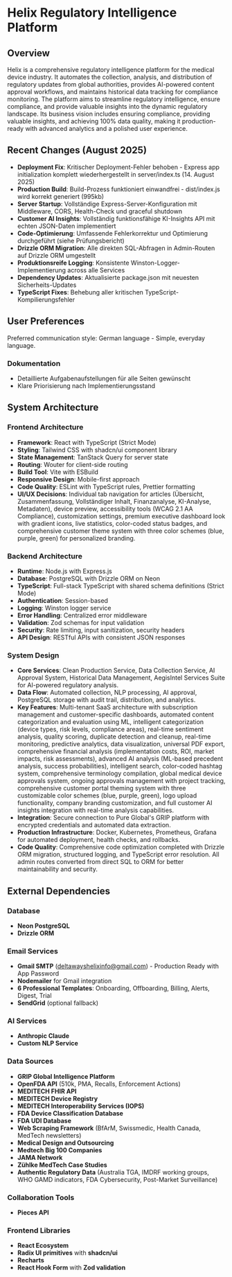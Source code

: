# Helix Regulatory Intelligence Platform

## Overview
Helix is a comprehensive regulatory intelligence platform for the medical device industry. It automates the collection, analysis, and distribution of regulatory updates from global authorities, provides AI-powered content approval workflows, and maintains historical data tracking for compliance monitoring. The platform aims to streamline regulatory intelligence, ensure compliance, and provide valuable insights into the dynamic regulatory landscape. Its business vision includes ensuring compliance, providing valuable insights, and achieving 100% data quality, making it production-ready with advanced analytics and a polished user experience.

## Recent Changes (August 2025)
- **Deployment Fix**: Kritischer Deployment-Fehler behoben - Express app initialization komplett wiederhergestellt in server/index.ts (14. August 2025)
- **Production Build**: Build-Prozess funktioniert einwandfrei - dist/index.js wird korrekt generiert (995kb)
- **Server Startup**: Vollständige Express-Server-Konfiguration mit Middleware, CORS, Health-Check und graceful shutdown
- **Customer AI Insights**: Vollständig funktionsfähige KI-Insights API mit echten JSON-Daten implementiert
- **Code-Optimierung**: Umfassende Fehlerkorrektur und Optimierung durchgeführt (siehe Prüfungsbericht)
- **Drizzle ORM Migration**: Alle direkten SQL-Abfragen in Admin-Routen auf Drizzle ORM umgestellt
- **Produktionsreife Logging**: Konsistente Winston-Logger-Implementierung across alle Services
- **Dependency Updates**: Aktualisierte package.json mit neuesten Sicherheits-Updates
- **TypeScript Fixes**: Behebung aller kritischen TypeScript-Kompilierungsfehler

## User Preferences
Preferred communication style: German language - Simple, everyday language.

### Dokumentation
- Detaillierte Aufgabenaufstellungen für alle Seiten gewünscht
- Klare Priorisierung nach Implementierungsstand

## System Architecture

### Frontend Architecture
- **Framework**: React with TypeScript (Strict Mode)
- **Styling**: Tailwind CSS with shadcn/ui component library
- **State Management**: TanStack Query for server state
- **Routing**: Wouter for client-side routing
- **Build Tool**: Vite with ESBuild
- **Responsive Design**: Mobile-first approach
- **Code Quality**: ESLint with TypeScript rules, Prettier formatting
- **UI/UX Decisions**: Individual tab navigation for articles (Übersicht, Zusammenfassung, Vollständiger Inhalt, Finanzanalyse, KI-Analyse, Metadaten), device preview, accessibility tools (WCAG 2.1 AA Compliance), customization settings, premium executive dashboard look with gradient icons, live statistics, color-coded status badges, and comprehensive customer theme system with three color schemes (blue, purple, green) for personalized branding.

### Backend Architecture
- **Runtime**: Node.js with Express.js
- **Database**: PostgreSQL with Drizzle ORM on Neon
- **TypeScript**: Full-stack TypeScript with shared schema definitions (Strict Mode)
- **Authentication**: Session-based
- **Logging**: Winston logger service
- **Error Handling**: Centralized error middleware
- **Validation**: Zod schemas for input validation
- **Security**: Rate limiting, input sanitization, security headers
- **API Design**: RESTful APIs with consistent JSON responses

### System Design
- **Core Services**: Clean Production Service, Data Collection Service, AI Approval System, Historical Data Management, AegisIntel Services Suite for AI-powered regulatory analysis.
- **Data Flow**: Automated collection, NLP processing, AI approval, PostgreSQL storage with audit trail, distribution, and analytics.
- **Key Features**: Multi-tenant SaaS architecture with subscription management and customer-specific dashboards, automated content categorization and evaluation using ML, intelligent categorization (device types, risk levels, compliance areas), real-time sentiment analysis, quality scoring, duplicate detection and cleanup, real-time monitoring, predictive analytics, data visualization, universal PDF export, comprehensive financial analysis (implementation costs, ROI, market impacts, risk assessments), advanced AI analysis (ML-based precedent analysis, success probabilities), intelligent search, color-coded hashtag system, comprehensive terminology compilation, global medical device approvals system, ongoing approvals management with project tracking, comprehensive customer portal theming system with three customizable color schemes (blue, purple, green), logo upload functionality, company branding customization, and full customer AI insights integration with real-time analysis capabilities.
- **Integration**: Secure connection to Pure Global's GRIP platform with encrypted credentials and automated data extraction.
- **Production Infrastructure**: Docker, Kubernetes, Prometheus, Grafana for automated deployment, health checks, and rollbacks.
- **Code Quality**: Comprehensive code optimization completed with Drizzle ORM migration, structured logging, and TypeScript error resolution. All admin routes converted from direct SQL to ORM for better maintainability and security.

## External Dependencies

### Database
- **Neon PostgreSQL**
- **Drizzle ORM**

### Email Services
- **Gmail SMTP** (deltawayshelixinfo@gmail.com) - Production Ready with App Password
- **Nodemailer** for Gmail integration
- **6 Professional Templates**: Onboarding, Offboarding, Billing, Alerts, Digest, Trial
- **SendGrid** (optional fallback)

### AI Services
- **Anthropic Claude**
- **Custom NLP Service**

### Data Sources
- **GRIP Global Intelligence Platform**
- **OpenFDA API** (510k, PMA, Recalls, Enforcement Actions)
- **MEDITECH FHIR API**
- **MEDITECH Device Registry**
- **MEDITECH Interoperability Services (IOPS)**
- **FDA Device Classification Database**
- **FDA UDI Database**
- **Web Scraping Framework** (BfArM, Swissmedic, Health Canada, MedTech newsletters)
- **Medical Design and Outsourcing**
- **Medtech Big 100 Companies**
- **JAMA Network**
- **Zühlke MedTech Case Studies**
- **Authentic Regulatory Data** (Australia TGA, IMDRF working groups, WHO GAMD indicators, FDA Cybersecurity, Post-Market Surveillance)

### Collaboration Tools
- **Pieces API**

### Frontend Libraries
- **React Ecosystem**
- **Radix UI primitives** with **shadcn/ui**
- **Recharts**
- **React Hook Form** with **Zod validation**